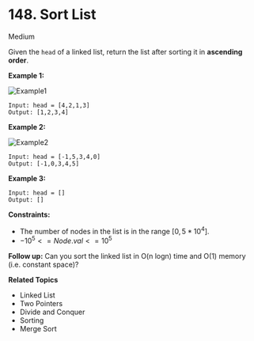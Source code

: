 # 148. Sort List

Medium 

Given the `head` of a linked list, return the list after sorting it in **ascending order**.

 

**Example 1:**

![Example1](https://assets.leetcode.com/uploads/2020/09/14/sort_list_1.jpg)

```
Input: head = [4,2,1,3]
Output: [1,2,3,4]
```

**Example 2:**

![Example2](https://assets.leetcode.com/uploads/2020/09/14/sort_list_2.jpg)

```
Input: head = [-1,5,3,4,0]
Output: [-1,0,3,4,5]
```

**Example 3:**

```
Input: head = []
Output: []
``` 

**Constraints:**

- The number of nodes in the list is in the range $[0, 5 * 10^4]$.
- $-10^5 <= Node.val <= 10^5$
 

**Follow up:** Can you sort the linked list in O(n logn) time and O(1) memory (i.e. constant space)?


**Related Topics**
- Linked List
- Two Pointers
- Divide and Conquer
- Sorting
- Merge Sort